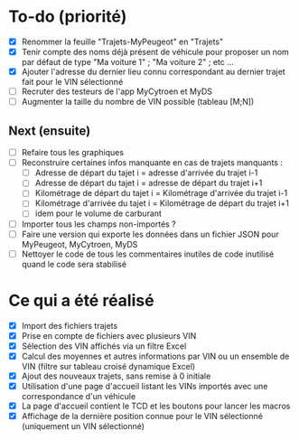 
# To-do (priorité)

- [x] Renommer la feuille "Trajets-MyPeugeot" en "Trajets"
- [x] Tenir compte des noms déjà présent de véhicule pour proposer un nom par défaut de type "Ma voiture 1" ; "Ma voiture 2" ; etc ...
- [X] Ajouter l'adresse du dernier lieu connu correspondant au dernier trajet fait pour le VIN sélectionné
- [ ] Recruter des testeurs de l'app MyCytroen et MyDS
- [ ] Augmenter la taille du nombre de VIN possible (tableau [M;N])

## Next (ensuite)

- [ ] Refaire tous les graphiques
- [ ] Reconstruire certaines infos manquante en cas de trajets manquants :
  - [ ] Adresse de départ du tajet i = adresse d'arrivée du trajet i-1
  - [ ] Adresse de départ du tajet i = adresse de départ du trajet i+1
  - [ ] Kilométrage de départ du tajet i = Kilométrage d'arrivée du trajet i-1
  - [ ] Kilométrage d'arrivée du tajet i = Kilométrage de départ du trajet i+1
  - [ ] idem pour le volume de carburant
- [ ] Importer tous les champs non-importés ?
- [ ] Faire une version qui exporte les données dans un fichier JSON pour MyPeugeot, MyCytroen, MyDS
- [ ] Nettoyer le code de tous les commentaires inutiles de code inutilisé quand le code sera stabilisé

# Ce qui a été réalisé
- [X] Import des fichiers trajets
- [X] Prise en compte de fichiers avec plusieurs VIN
- [X] Sélection des VIN affichés via un filtre Excel
- [X] Calcul des moyennes et autres informations par VIN ou un ensemble de VIN (filtre sur tableau croisé dynamique Excel)
- [X] Ajout des nouveaux trajets, sans remise à 0 initiale
- [X] Utilisation d'une page d'accueil listant les VINs importés avec une correspondance d'un véhicule
- [X] La page d'accueil contient le TCD et les boutons pour lancer les macros
- [X] Affichage de la dernière position connue pour le VIN sélectionné (uniquement un VIN sélectionné)
